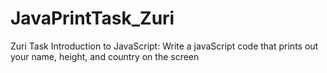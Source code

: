 # JavaPrintTask_Zuri
Zuri Task Introduction to JavaScript:   Write a javaScript code that prints out your name, height, and country on the screen
